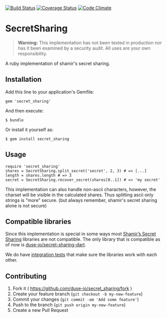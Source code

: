 [![Build Status](https://travis-ci.org/duse-io/secret_sharing_ruby.svg?branch=master)](https://travis-ci.org/duse-io/secret_sharing_ruby)
[![Coverage Status](https://img.shields.io/coveralls/duse-io/secret_sharing_ruby.svg)](https://coveralls.io/r/duse-io/secret_sharing_ruby)
[![Code Climate](https://codeclimate.com/github/duse-io/secret_sharing_ruby/badges/gpa.svg)](https://codeclimate.com/github/duse-io/secret_sharing_ruby)

# SecretSharing

> **Warning:** This implementation has not been tested in production nor has it
> been examined by a security audit. All uses are your own responsibility.

A ruby implementation of shamir's secret sharing.

## Installation

Add this line to your application's Gemfile:

    gem 'secret_sharing'

And then execute:

    $ bundle

Or install it yourself as:

    $ gem install secret_sharing

## Usage

	require 'secret_sharing'
	shares = SecretSharing.split_secret('secret', 2, 3) # => [...]
	length = shares.length # => 3
	secret = SecretSharing.recover_secret(shares[0..1]) # => 'my secret'

This implementation can also handle non-ascii characters, however, the charset
will be visible in the calculated shares. Thus splitting ascii only strings is
"more" secure. (but always remember, shamir's secret sharing alone is not
secure)

## Compatible libraries

Since this implementation is special in some ways most [Shamir’s Secret
Sharing](http://de.wikipedia.org/wiki/Shamir%E2%80%99s_Secret_Sharing)
libraries are not compatible. The only library that is compatible as of now is
[duse-io/secret-sharing-dart](https://github.com/duse-io/secret-sharing-dart).

We do have [integration
tests](https://github.com/duse-io/lib-integration-tests) that make sure the
libraries work with each other.

## Contributing

1. Fork it ( https://github.com/duse-io/secret_sharing/fork )
2. Create your feature branch (`git checkout -b my-new-feature`)
3. Commit your changes (`git commit -am 'Add some feature'`)
4. Push to the branch (`git push origin my-new-feature`)
5. Create a new Pull Request
